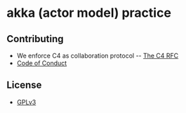 # akka (actor model) practice

## Contributing

- We enforce C4 as collaboration protocol -- [The C4 RFC](https://rfc.zeromq.org/spec:42/C4)
- [Code of Conduct](CODE-OF-CONDUCT.md)

## License

- [GPLv3](LICENSE)
